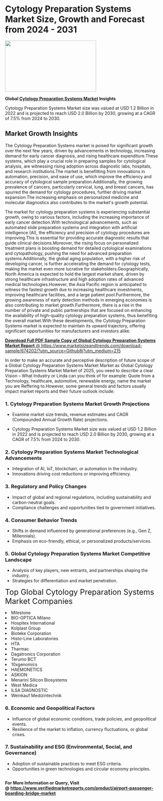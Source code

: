 <H1>Cytology Preparation Systems Market Size, Growth and Forecast from 2024 - 2031</H1><img class="aligncenter size-medium wp-image-584254" src="https://thirdeyenews.in/wp-content/uploads/2024/09/Global-Market-Research-300x168.jpeg" alt="" width="300" height="168" /><p><strong>Global&nbsp;<a href="https://www.marketsizeandtrends.com/download-sample/674202/?utm_source=Github8j?utm_medium=215">Cytology Preparation Systems Market</a> Insights</strong></p><p>Cytology Preparation Systems Market size was valued at USD 1.2 Billion in 2022 and is projected to reach USD 2.0 Billion by 2030, growing at a CAGR of 7.5% from 2024 to 2030.</p><p><h2>Market Growth Insights</h2> <p>The Cytology Preparation Systems market is poised for significant growth over the next few years, driven by advancements in technology, increasing demand for early cancer diagnosis, and rising healthcare expenditure.These systems, which play a crucial role in preparing samples for cytological analysis, are witnessing rising adoption across diagnostic labs, hospitals, and research institutions.The market is benefitting from innovations in automation, precision, and ease of use, which improve the efficiency and accuracy of cytological sample preparation.Additionally, the growing prevalence of cancers, particularly cervical, lung, and breast cancers, has spurred the demand for cytology procedures, further driving market expansion.The increasing emphasis on personalized medicine and molecular diagnostics also contributes to the market's growth potential.</p> <p><a href="#"></a></p> <p>The market for cytology preparation systems is experiencing substantial growth, owing to various factors, including the increasing importance of early cancer detection.With technological advancements, such as automated slide preparation systems and integration with artificial intelligence (AI), the efficiency and precision of cytology procedures are improving.This is essential for providing accurate diagnostic results that guide clinical decisions.Moreover, the rising focus on personalized treatment plans is boosting demand for detailed cytological examinations and cytopathology, pushing the need for advanced preparation systems.Additionally, the global aging population, with a higher risk of developing cancer, is further accelerating the demand for cytology tests, making the market even more lucrative for stakeholders.Geographically, North America is expected to hold the largest market share, driven by strong healthcare infrastructure and high adoption rates of advanced medical technologies.However, the Asia Pacific region is anticipated to witness the fastest growth due to increasing healthcare investments, improving healthcare facilities, and a large patient pool.Furthermore, the growing awareness of early detection methods in emerging economies is also contributing to market growth.Furthermore, there is a rise in the number of private and public partnerships that are focused on enhancing the availability of high-quality cytology preparation systems, thus benefiting the overall market.With these developments, the Cytology Preparation Systems market is expected to maintain its upward trajectory, offering significant opportunities for manufacturers and investors alike.</p> <p><a href="#"></p><p><span class=""><strong>Download Full PDF Sample Copy of Global Cytology Preparation Systems Market Report</strong> @ <a href="https://www.marketsizeandtrends.com/download-sample/674202/?utm_source=Github8j?utm_medium=215" target="_blank">https://www.marketsizeandtrends.com/download-sample/674202/?utm_source=Github8j?utm_medium=215</a></span></p><p>In order to make an accurate and perceptive description of future scope of a Global&nbsp;Cytology Preparation Systems Market Market as Global&nbsp;Cytology Preparation Systems Market Market of 2025, you need to describe a clear Vision &ndash; What Industry or Linda can you think of for example: Quote from a Technology, healthcare, automotive, renewable energy, name the market you are Reffering to.However, some general trends and factors usually impact market reports and their future outlook include:</p><h3>1.&nbsp;<strong>Cytology Preparation Systems Market Growth Projections</strong></h3><ul><li>Examine market size trends, revenue estimates and CAGR (Compounded Annual Growth Rate) projections.</li><li><p>Cytology Preparation Systems Market size was valued at USD 1.2 Billion in 2022 and is projected to reach USD 2.0 Billion by 2030, growing at a CAGR of 7.5% from 2024 to 2030.</p></li></ul><h3>2.&nbsp;<strong>Cytology Preparation Systems Market Technological Advancements</strong></h3><ul><li>Integration of AI, IoT, blockchain, or automation in the industry.</li><li>Innovations driving cost reductions or improving efficiency.</li></ul><h3>3.&nbsp;<strong>Regulatory and Policy Changes</strong></h3><ul><li>Impact of global and regional regulations, including sustainability and carbon-neutral goals.</li><li>Compliance challenges and opportunities tied to government initiatives.</li></ul><h3>4.&nbsp;<strong>Consumer Behavior Trends</strong></h3><ul><li>Shifts in demand influenced by generational preferences (e.g., Gen Z, Millennials).</li><li>Emphasis on eco-friendly, ethical, or personalized products/services.</li></ul><h3>5.&nbsp;<strong>Global Cytology Preparation Systems Market Competitive Landscape</strong></h3><ul><li>Analysis of key players, new entrants, and partnerships shaping the industry.</li><li>Strategies for differentiation and market penetration.</li></ul><p data-pm-slice="1 1 []"><span style="color: inherit; font-family: inherit; font-size: 25px;">Top Global Cytology Preparation Systems Market Companies</span></p><div class="" data-test-id=""><p><li>Milestone</li><li> BIO-OPTICA Milano</li><li> Hospitex International</li><li> Kolplast Group</li><li> Bioteke Corporation</li><li> Histo-Line Laboratories</li><li> HTA</li><li> Tharmac</li><li> Dagatronics Corporation</li><li> Terumo BCT</li><li> 10xgenomics</li><li> HAEMONETICS</li><li> ASKION</li><li> Menarini Silicon Biosystems</li><li> West Medica</li><li> ILSA DIAGNOSTIC</li><li> Weinkauf Medizintechnik</li></p></div><h3>6.&nbsp;<strong>Economic and Geopolitical Factors</strong></h3><ul><li>Influence of global economic conditions, trade policies, and geopolitical events.</li><li>Resilience of the market to inflation, currency fluctuations, or global crises.</li></ul><h3>7.&nbsp;<strong>Sustainability and ESG (Environmental, Social, and Governance)</strong></h3><ul><li>Adoption of sustainable practices to meet ESG criteria.</li><li>Opportunities in green technologies and circular economy principles.</li></ul><h2><strong style="font-size: 14px;">For More Information or Query, Visit @&nbsp;</strong><a style="background-color: #ffffff; font-size: 14px;" href="https://www.marketsizeandtrends.com/report/cytology-preparation-systems-market/" target="_blank">https://www.verifiedmarketreports.com/product/airport-passenger-boarding-bridge-market</a></h2>